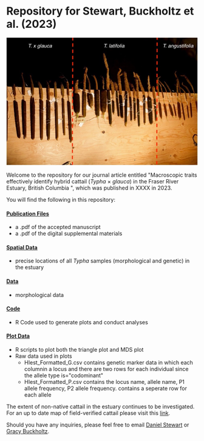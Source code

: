 # Repository for Stewart, Buckholtz et al. (2023)

![Cattail](https://github.com/asarum-ecological/2023_TyphaMorph/blob/cd9ff2fab316cc6e35af3f346def201c96ad3e4e/Picture.jpg)

Welcome to the repository for our journal article entitled "Macroscopic traits effectively identify hybrid cattail (<i>Typha</i> × <i>glauca</i>) in the Fraser River Estuary, British Columbia ", which was published in XXXX in 2023. 

You will find the following in this repository:

#### [Publication Files](https://github.com/asarum-ecological/2023_UndetectedTypha/tree/main/Publication%20Files)
  - a .pdf of the accepted manuscript
  - a .pdf of the digital supplemental materials 

#### [Spatial Data](https://github.com/asarum-ecological/2023_TyphaMorph/tree/main/Spatial%20Data)
  - precise locations of all <i>Typha</i> samples (morphological and genetic) in the estuary
  
#### [Data](https://github.com/asarum-ecological/2023_TyphaMorph/tree/main/Data)
  - morphological data 

#### [Code](https://github.com/asarum-ecological/2023_TyphaMorph/tree/main/Code)
  - R Code used to generate plots and conduct analyses
#### [Plot Data](https://github.com/asarum-ecological/2023_TyphaMorph/tree/main/Plot%20Data)
  - R scripts to plot both the triangle plot and MDS plot 
  - Raw data used in plots
    - HIest_Formatted_G.csv contains genetic marker data in which each columnin a locus and there are two 
    rows for each individual since the allele type is="codominant"
    - HIest_Formatted_P.csv contains the locus name, allele name, P1 allele frequency, P2 allele frequency. contains a seperate row for each allele  

The extent of non-native cattail in the estuary continues to be investigated. For an up to date map of field-verified cattail please visit this [link](https://www.google.com/maps/d/u/0/edit?mid=1Gxm6n921sl6ph-dF6LTEKDhTrqaUaCoK&ll=49.137229809022216%2C-123.15205739999999&z=11).

Should you have any inquiries, please feel free to email [Daniel Stewart](mailto:daniel.stewart@asarum.org) or [Gracy Buckholtz](mailto:gracybuckholtz@gmail.com).
